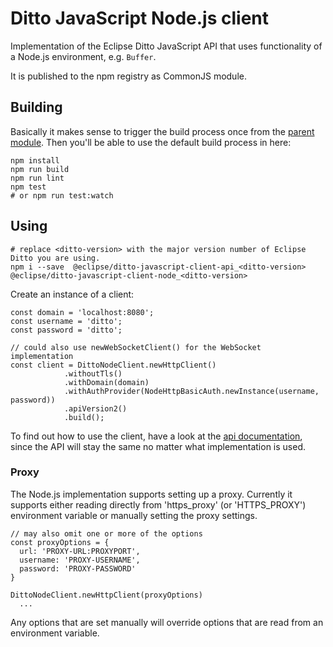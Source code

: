 # Ditto JavaScript Node.js client

Implementation of the Eclipse Ditto JavaScript API that uses functionality of a Node.js environment, 
e.g. `Buffer`.

It is published to the npm registry as CommonJS module.

## Building
Basically it makes sense to trigger the build process once from
the [parent module](../../README.md). Then you'll be able to
use the default build process in here:

```
npm install
npm run build
npm run lint
npm test
# or npm run test:watch
```

## Using

```
# replace <ditto-version> with the major version number of Eclipse Ditto you are using.
npm i --save  @eclipse/ditto-javascript-client-api_<ditto-version> @eclipse/ditto-javascript-client-node_<ditto-version>
```

Create an instance of a client:

```
const domain = 'localhost:8080';
const username = 'ditto';
const password = 'ditto';

// could also use newWebSocketClient() for the WebSocket implementation
const client = DittoNodeClient.newHttpClient()
            .withoutTls()
            .withDomain(domain)
            .withAuthProvider(NodeHttpBasicAuth.newInstance(username, password))
            .apiVersion2()
            .build();
```

To find out how to use the client, have a look at the [api documentation](../api/README.md#Using-the-client),
since the API will stay the same no matter what implementation is used.


### Proxy
The Node.js implementation supports setting up a proxy. 
Currently it supports either reading directly from 'https_proxy' (or 'HTTPS_PROXY') environment variable
or manually setting the proxy settings.

```
// may also omit one or more of the options
const proxyOptions = {
  url: 'PROXY-URL:PROXYPORT',
  username: 'PROXY-USERNAME',
  password: 'PROXY-PASSWORD'
}

DittoNodeClient.newHttpClient(proxyOptions)
  ...
```
Any options that are set manually will override options that are read from an environment variable.
